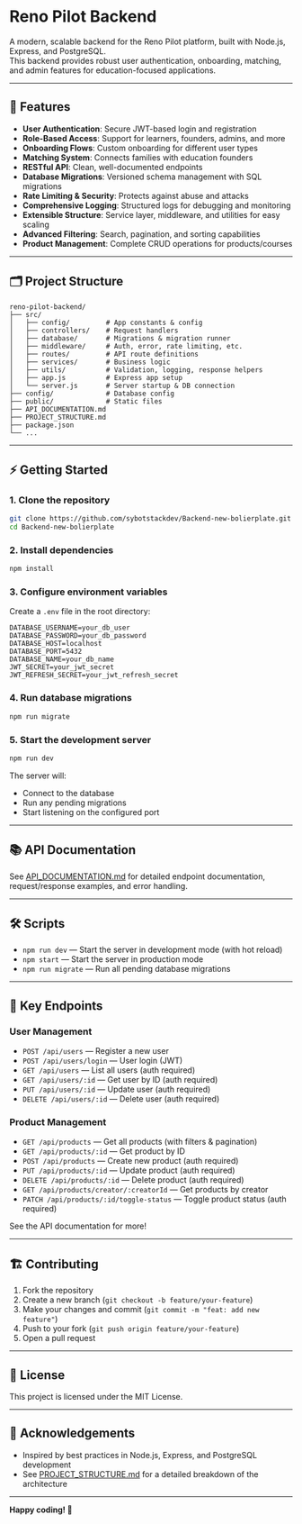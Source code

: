 # Reno Pilot Backend

A modern, scalable backend for the Reno Pilot platform, built with Node.js, Express, and PostgreSQL.  
This backend provides robust user authentication, onboarding, matching, and admin features for education-focused applications.

---

## 🚀 Features

- **User Authentication**: Secure JWT-based login and registration
- **Role-Based Access**: Support for learners, founders, admins, and more
- **Onboarding Flows**: Custom onboarding for different user types
- **Matching System**: Connects families with education founders
- **RESTful API**: Clean, well-documented endpoints
- **Database Migrations**: Versioned schema management with SQL migrations
- **Rate Limiting & Security**: Protects against abuse and attacks
- **Comprehensive Logging**: Structured logs for debugging and monitoring
- **Extensible Structure**: Service layer, middleware, and utilities for easy scaling
- **Advanced Filtering**: Search, pagination, and sorting capabilities
- **Product Management**: Complete CRUD operations for products/courses

---

## 🗂️ Project Structure

```
reno-pilot-backend/
├── src/
│   ├── config/         # App constants & config
│   ├── controllers/    # Request handlers
│   ├── database/       # Migrations & migration runner
│   ├── middleware/     # Auth, error, rate limiting, etc.
│   ├── routes/         # API route definitions
│   ├── services/       # Business logic
│   ├── utils/          # Validation, logging, response helpers
│   ├── app.js          # Express app setup
│   └── server.js       # Server startup & DB connection
├── config/             # Database config
├── public/             # Static files
├── API_DOCUMENTATION.md
├── PROJECT_STRUCTURE.md
├── package.json
└── ...
```

---

## ⚡ Getting Started

### 1. Clone the repository

```bash
git clone https://github.com/sybotstackdev/Backend-new-bolierplate.git
cd Backend-new-bolierplate
```

### 2. Install dependencies

```bash
npm install
```

### 3. Configure environment variables

Create a `.env` file in the root directory:

```
DATABASE_USERNAME=your_db_user
DATABASE_PASSWORD=your_db_password
DATABASE_HOST=localhost
DATABASE_PORT=5432
DATABASE_NAME=your_db_name
JWT_SECRET=your_jwt_secret
JWT_REFRESH_SECRET=your_jwt_refresh_secret
```

### 4. Run database migrations

```bash
npm run migrate
```

### 5. Start the development server

```bash
npm run dev
```

The server will:
- Connect to the database
- Run any pending migrations
- Start listening on the configured port

---

## 📚 API Documentation

See [API_DOCUMENTATION.md](./API_DOCUMENTATION.md) for detailed endpoint documentation, request/response examples, and error handling.

---

## 🛠️ Scripts

- `npm run dev` — Start the server in development mode (with hot reload)
- `npm start` — Start the server in production mode
- `npm run migrate` — Run all pending database migrations

---

## 🧩 Key Endpoints

### User Management
- `POST /api/users` — Register a new user
- `POST /api/users/login` — User login (JWT)
- `GET /api/users` — List all users (auth required)
- `GET /api/users/:id` — Get user by ID (auth required)
- `PUT /api/users/:id` — Update user (auth required)
- `DELETE /api/users/:id` — Delete user (auth required)

### Product Management
- `GET /api/products` — Get all products (with filters & pagination)
- `GET /api/products/:id` — Get product by ID
- `POST /api/products` — Create new product (auth required)
- `PUT /api/products/:id` — Update product (auth required)
- `DELETE /api/products/:id` — Delete product (auth required)
- `GET /api/products/creator/:creatorId` — Get products by creator
- `PATCH /api/products/:id/toggle-status` — Toggle product status (auth required)

See the API documentation for more!

---

## 🏗️ Contributing

1. Fork the repository
2. Create a new branch (`git checkout -b feature/your-feature`)
3. Make your changes and commit (`git commit -m "feat: add new feature"`)
4. Push to your fork (`git push origin feature/your-feature`)
5. Open a pull request

---

## 📄 License

This project is licensed under the MIT License.

---

## 🙌 Acknowledgements

- Inspired by best practices in Node.js, Express, and PostgreSQL development
- See [PROJECT_STRUCTURE.md](./PROJECT_STRUCTURE.md) for a detailed breakdown of the architecture

---

**Happy coding! 🚀**

